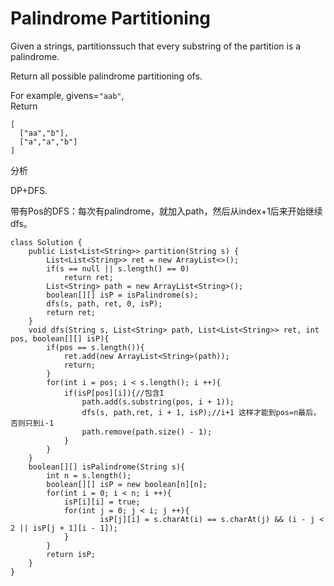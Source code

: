 # Palindrome Partitioning

Given a strings, partitionssuch that every substring of the partition is a palindrome.

Return all possible palindrome partitioning ofs.

For example, givens=`"aab"`,  
Return

```text
[
  ["aa","b"],
  ["a","a","b"]
]
```

分析

DP+DFS.

带有Pos的DFS：每次有palindrome，就加入path，然后从index+1后来开始继续dfs。

```text
class Solution {
    public List<List<String>> partition(String s) {
        List<List<String>> ret = new ArrayList<>();
        if(s == null || s.length() == 0)
            return ret;
        List<String> path = new ArrayList<String>();
        boolean[][] isP = isPalindrome(s);        
        dfs(s, path, ret, 0, isP);
        return ret;
    }
    void dfs(String s, List<String> path, List<List<String>> ret, int pos, boolean[][] isP){
        if(pos == s.length()){
            ret.add(new ArrayList<String>(path));
            return;
        }
        for(int i = pos; i < s.length(); i ++){
            if(isP[pos][i]){//包含I
                path.add(s.substring(pos, i + 1));
                dfs(s, path,ret, i + 1, isP);//i+1 这样才能到pos=n最后，否则只到i-1
                path.remove(path.size() - 1);
            }
        }
    }
    boolean[][] isPalindrome(String s){
        int n = s.length();
        boolean[][] isP = new boolean[n][n];
        for(int i = 0; i < n; i ++){
            isP[i][i] = true;
            for(int j = 0; j < i; j ++){
                    isP[j][i] = s.charAt(i) == s.charAt(j) && (i - j < 2 || isP[j + 1][i - 1]);
            }
        }
        return isP;
    }
}
```

